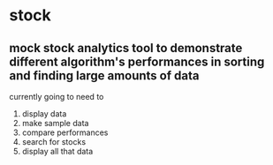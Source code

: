 # stock
## mock stock analytics tool to demonstrate different algorithm's performances in sorting and finding large amounts of data

currently going to need to 
1. display data
2. make sample data
3. compare performances
4. search for stocks
5. display all that data
